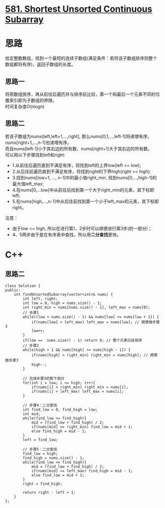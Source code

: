# [581. Shortest Unsorted Continuous Subarray](https://leetcode.com/problems/shortest-unsorted-continuous-subarray/description/)
# 思路
给定整数数组，找到一个最短的连续子数组(满足条件：若将该子数组排序则整个数组都将有序)，返回子数组的长度。
## 思路一
将原数组排序，再从前往后遍历并与排序前比较，第一个和最后一个元素不同的位置索引即为子数组的界限。   
时间复杂度O(nlogn)
## 思路二
若该子数组为nums[left,left+1,...,right], 那么nums[0,1,...,left-1]将递增有序，nums[right+1,...,n-1]也递增有序。   
而且nums[left-1]小于其右边的所有数，nums[right+1]大于其右边的所有数。   
可以用以下步骤找到left和right: 
* 1.从前往后遍历直到不满足有序，将找到left的上界low(left <= low);
* 2.从后往前遍历直到不满足有序，将找到right的下界high(right >= high);
* 3.找到nums[low+1, ..., n-1]中的最小值right_min, 找到nums[0,...,high-1]的最大值left_max;
* 4.在nums[0,...low]中从前往后找到第一个大于right_min的元素，其下标即left;
* 5.在nums[high,...,n-1]中从后往前找到第一个小于left_max的元素，其下标即right。   

注意：
* 由于low <= high, 所以在进行第1、2步时可以顺便进行第3步(的一部分)；
* 4、5两步由于是在有序表中查找，所以用**二分查找**更快。
# C++
## 思路二
```
class Solution {
public:
    int findUnsortedSubarray(vector<int>& nums) {
        int left, right;
        int low = 0, high = nums.size() - 1;
        int right_min = nums[nums.size() - 1], left_max = nums[0];
        // 步骤1
        while((low < nums.size() - 1) && nums[low] <= nums[low + 1]) {
            if(nums[low] > left_max) left_max = nums[low]; // 顺便做步骤3
            low++;
        }
        if(low ==  nums.size() - 1) return 0; // 整个元素已经有序
        // 步骤2
        while(high > 1 && nums[high] >= nums[high - 1]) {
            if(nums[high] < right_min) right_min = nums[high]; // 顺便做步骤3
            high--;
        }
        
        // 完成步骤3的剩下部分
        for(int i = low; i <= high; i++){
            if(nums[i] < right_min) right_min = nums[i];
            if(nums[i] > left_max) left_max = nums[i];
        }
        
        // 步骤4：二分查找
        int find_low = 0, find_high = low;
        int mid;
        while(find_low <= find_high){
            mid = (find_low + find_high) / 2;
            if(nums[mid] <= right_min) find_low = mid + 1;
            else find_high = mid - 1;
        }
        left = find_low;
         
        // 步骤5：二分查找
        find_low = high;
        find_high = nums.size() - 1;
        while(find_low <= find_high){
            mid = (find_low + find_high) / 2;
            if(nums[mid] >= left_max) find_high = mid - 1;
            else find_low = mid + 1;
        }
        right = find_high;

        return right - left + 1;
    }
};
```
